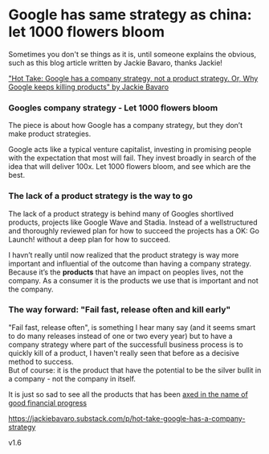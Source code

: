 
# Google has same strategy as china: let 1000 flowers bloom

Sometimes you don't se things as it is, until someone explains the obvious, such as this blog article written by Jackie Bavaro, thanks Jackie!


["Hot Take: Google has a company strategy, not a product strategy. Or, Why Google keeps killing products" by Jackie Bavaro](https://jackiebavaro.substack.com/p/hot-take-google-has-a-company-strategy)


### Googles company strategy - Let 1000 flowers bloom
The piece is about how Google has a company strategy, but they don’t make product strategies.

Google acts like a typical venture capitalist, investing in promising people with the expectation that most will fail. They invest broadly in search of the idea that will deliver 100x. Let 1000 flowers bloom, and see which are the best.

### The lack of a product strategy is the way to go
The lack of a product strategy is behind many of Googles shortlived products, projects like Google Wave and Stadia. Instead of a wellstructured and thoroughly reviewed plan for how to succeed the projects has a OK: Go Launch! without a deep plan for how to succeed.


I havn’t really until now realized that the product strategy is way more important and influential of the outcome than having a company strategy.
Because it’s the <b>products</b> that have an impact on peoples lives, not the company. As a consumer it is the products we use that is important and not the company.

### The way forward: "Fail fast, release often and kill early"
"Fail fast, release often", is something I hear many say (and it seems smart to do many releases instead of one or two every year) but to have a company strategy where part of the successfull business process is to quickly kill of a product, I haven't really seen that before as a decisive method to success. 
<br>
But of course: it is the product that have the potential to be the silver bullit in a company - not the company in itself.

It is just so sad to see all the products that has been [axed in the name of good financial progress](https://killedbygoogle.com/)



https://jackiebavaro.substack.com/p/hot-take-google-has-a-company-strategy



v1.6
